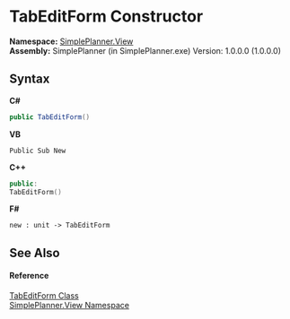 # TabEditForm Constructor 
 

**Namespace:**&nbsp;<a href="58fad1ed-8ae0-5137-7e5a-cfda55210c41">SimplePlanner.View</a><br />**Assembly:**&nbsp;SimplePlanner (in SimplePlanner.exe) Version: 1.0.0.0 (1.0.0.0)

## Syntax

**C#**<br />
``` C#
public TabEditForm()
```

**VB**<br />
``` VB
Public Sub New
```

**C++**<br />
``` C++
public:
TabEditForm()
```

**F#**<br />
``` F#
new : unit -> TabEditForm
```


## See Also


#### Reference
<a href="127ca72a-b002-9628-f743-f46bc57885aa">TabEditForm Class</a><br /><a href="58fad1ed-8ae0-5137-7e5a-cfda55210c41">SimplePlanner.View Namespace</a><br />